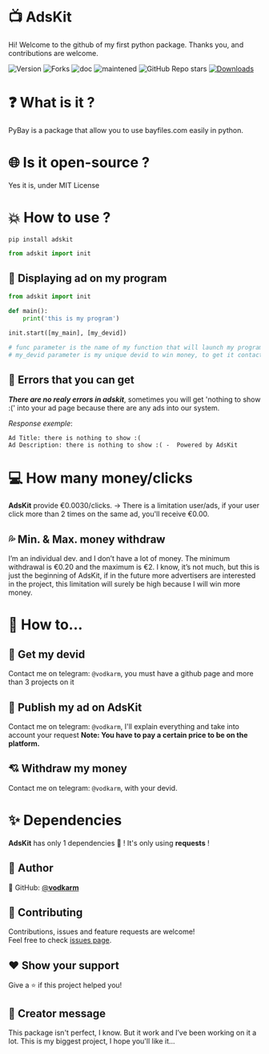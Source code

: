 # 📺 AdsKit

Hi! Welcome to the github of my first python package.
 Thanks you, and contributions are welcome.
 
 <img alt="Version" src="https://img.shields.io/badge/version-1.0.0-blue.svg?cacheSeconds=2592000" /> <img alt="Forks" src="https://img.shields.io/github/forks/vodkarm/adkit?style=social"> <img alt="doc" src="https://img.shields.io/badge/Documentaion-yes-blue"> <img alt="maintened" src="https://img.shields.io/badge/maintened%3F-yes-blue"> ![GitHub Repo stars](https://img.shields.io/github/stars/vodkarm/adkit?style=social) [![Downloads](https://pepy.tech/badge/adskit)](https://pepy.tech/project/adkit)


 # ❓ What is it ?
PyBay is a package that allow you to use bayfiles.com easily in python.
# 🌐 Is it open-source ?
Yes it is, under MIT License 
# 💥 How to use ?
```
pip install adskit
```
```py
from adskit import init
```
## 🌹 Displaying ad on my program
```py
from adskit import init

def main():
	print('this is my program')

init.start([my_main], [my_devid])

# func parameter is the name of my function that will launch my program after the ad
# my_devid parameter is my unique devid to win money, to get it contact me on telegram: @vodkarm
```

## 📛 Errors that you can get
___There are no realy errors in adskit___, sometimes you will get 'nothing to show :(' into your ad page because there are any ads into our system.

_Response exemple_:
```
Ad Title: there is nothing to show :(
Ad Description: there is nothing to show :( -  Powered by AdsKit
```
# 💻 How many money/clicks

**AdsKit** provide €0.0030/clicks.
-> There is a limitation user/ads, if your user click more than 2 times on the same ad, you'll receive €0.00.

## 💦 Min. & Max. money withdraw

I’m an individual dev. and I don’t have a lot of money.
The minimum withdrawal is €0.20 and the maximum is €2.
I know, it’s not much, but this is just the beginning of AdsKit, if in the future more advertisers are interested in the project, this limitation will surely be high because I will win more money.

# 💢 How to...

## 🔆 Get my devid

Contact me on telegram: `@vodkarm`, you must have a github page and more than 3 projects on it

## 💫 Publish my ad on AdsKit

Contact me on telegram: `@vodkarm`, I'll explain everything and take into account your request
**Note: You have to pay a certain price to be on the platform.**

## 💘 Withdraw my money

Contact me on telegram: `@vodkarm`, with your devid.


# ✨ Dependencies
**AdsKit** has only 1 dependencies 🥳 !
It's only using **requests** !
## 👤 Author
👤 GitHub: [@**vodkarm**](https://github.com/vodkarm)
## 🤝 Contributing
Contributions, issues and feature requests are welcome!<br />Feel free to check [issues page](https://github.com/vodkarm/adskit/issues).
## ❤ Show your support
Give a ⭐️ if this project helped you!
## 🤔 Creator message
This package isn't perfect, I know. But it work and I’ve been working on it a lot. This is my biggest project, I hope you'll like it...
